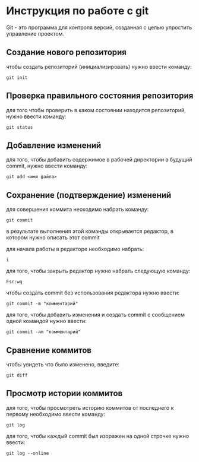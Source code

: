 # Инструкция по работе с git

Git - это программа для контроля версий, созданная с целью упростить управление проектом. 

## Создание нового репозитория

чтобы создать репозиторий (инициализировать) нужно ввести команду:

    git init


## Проверка правильного состояния репозитория

для того чтобы проверить в каком состоянии находится репозиторий, нужно ввести команду:

    git status

## Добавление изменений

для того, чтобы добавить содержимое в рабочей директории в будущий commit, нужно ввести команду:

    git add <имя файла>

## Сохранение (подтверждение) изменений

для совершения коммита неоходимо набрать команду:

    git commit

в результате выполнения этой команды открывается редактор, в котором нужно описать этот commit

для начала работы в редакторе необходимо набрать:

    i

для того, чтобы закрыть редактор нужно набрать следующую команду:

    Esc:wq

чтобы создать commit без использования редактора нужно ввести:

    git commit -m "комментарий"

для того, чтобы добавить изменения и создать commit с сообщением одной командой нужно ввести:

    git commit -am "комментарий"

## Сравнение коммитов

чтобы увидеть что было изменено, введите:

    git diff

## Просмотр истории коммитов

для того, чтобы просмотреть историю коммитов от последнего к первому необходимо ввести команду:

    git log

 для того, чтобы каждый commit был изоражен на одной строчке нужно ввести:

    git log --online   








